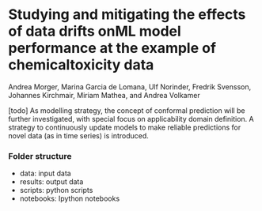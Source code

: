 # Studying and mitigating the effects of data drifts onML model performance at the example of chemicaltoxicity data 

Andrea Morger, Marina Garcia de Lomana, Ulf Norinder, Fredrik Svensson, Johannes Kirchmair, Miriam Mathea, and Andrea Volkamer

[todo] As modelling strategy, the concept of conformal prediction will be further investigated, with special focus on applicability domain definition. 
A strategy to continuously update models to make reliable predictions for novel data (as in time series) is introduced. 

### Folder structure
- data: input data
- results: output data
- scripts: python scripts
- notebooks: Ipython notebooks
